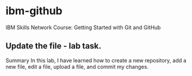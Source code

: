 # ibm-github
 IBM Skills Network Course: Getting Started with Git and GitHub

## Update the file - lab task.

Summary
In this lab, I have learned how to create a new repository, add a new file, edit a file, upload a file, and commit my changes.
